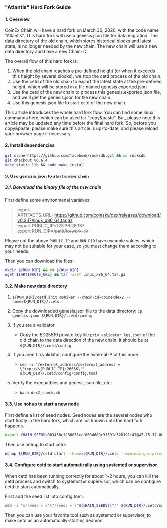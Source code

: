 ### "Atlantis" Hard Fork Guide

#### 1. Overview

CoinEx Chain will have a hard fork on March 30, 2020, with the code name "Atlantis". This hard fork will use a genesis.json file for data migration. The data directory of the old chain, which stores historical blocks and latest state, is no longer needed by the new chain. The new chain will use a new data directory and have a new Chain-ID.

The overall flow of this hard fork is:

1. When the old chain reaches a pre-defined height (or when it exceeds this height by several blocks), we stop the cetd process of the old chain.
2. Use the cetd of the old chain to export the latest state at the pre-defined height, which will be stored in a file named genesis.exported.json 
3. Use the cetd of the new chain to process this genesis.exported.json file, and we'll get the genesis.json for the new chain.
4. Use this genesis.json file to start cetd of the new chain.

This article introduces the whole hard fork flow. You can find some linux commands here, which can be used for "copy&paste". But, please note this article may be updated any time before the final hard fork. So, before you copy&paste, please make sure this article is up-to-date, and please reload your browser page if necessary.

#### 2. Install dependencies

```bash
git clone https://github.com/facebook/rocksdb.git && cd rocksdb
git checkout v6.6.4
make static_lib && sudo make install
```


#### 3. Use genesis.json to start a new chain

##### 3.1. Download the binary file of the new chain

First define some environmenal variables:


>  export ARTIFACTS_URL=https://github.com/coinsky/dex/releases/download/v0.2.17/linux_x86_64.tar.gz <br/>
>  export PUBLIC_IP=~~123.36.28.137~~ <br/>
>  export RUN_DIR=~~/path/to/work-dir~~ <br/>

Please not the above `PUBLIC_IP` and `RUN_DIR` have example values, which may not be suitable for your case, so you must change them according to your needs.

Then you can download the files:
```bash
mkdir ${RUN_DIR} && cd ${RUN_DIR}
wget ${ARTIFACTS_URL} && tar -zxvf linux_x86_64.tar.gz 
```

#### 3.2. Make new data directory

1. `${RUN_DIR}/cetd init moniker --chain-id=coinexdex2 --home=${RUN_DIR}/.cetd`
2. Copy the downloaded genesis.json file to the data directory: `cp genesis.json ${RUN_DIR}/.cetd/config`
3. If you are a validator

    *   Copy the ED25519 private key file `priv_validator_key.json` of the old chain to the data direction of the new chain. It should be at `${RUN_DIR}/.cetd/config`
4. If you aren't a validator, configure the external IP of this node

   *   `sed -i "/external_address/cexternal_address = \"tcp://${PUBLIC_IP}:26656\"" ${RUN_DIR}/.cetd/config/config.toml`
5. Verify the execuatbles and genesis.json file, etc:
   *  `bash dex2_check.sh`


#### 3.3. Use nohup to start a new node

First define a list of seed nodes. Seed nodes are the several nodes who start firstly in the hard fork, which are not known until the hard fork happens.


```bash
export CHAIN_SEEDS=903458cf236851ccf8604689c3f391c528191f47@47.75.37.80:26656,9be765dffed72adcd27ebb37c79bf8ac501f43e8@47.52.155.115:26656,cd79d6c2b3b6b561c91b61b8e3a706249b532ca4@47.56.215.151:26656,cf34ba278ce69be1240f1dabad9b57ffecae206a@47.75.60.29:26656,c70feea1a4f8ea2fd55c366fdcb7ca4d53f1c775@18.144.85.87:26656,94b718f31dedf4afee4c04d768343166625cf961@47.52.70.137:26656,2cbef50b8c996745b9c8a0059fe32a1fbfef8b46@47.52.129.186:26656,17ec2dcfd7c72fabcb7c7cfe2d71006fc39c85c9@18.180.56.174:26656
```

Then use nohup to start cetd:

```bash
nohup ${RUN_DIR}/cetd start --home=${RUN_DIR}/.cetd --minimum-gas-prices=20.0cet --p2p.seeds=${CHAIN_SEEDS} &> cetd.log &
```

#### 3.4. Configure cetd to start automatically using systemctl or supervisor

When cetd has been running correctly for about 1~2 hours, you can kill the cetd process and switch to systemctl or supervisor, which can be configure cetd to start automatically.

First add the seed list into config.toml:

```bash
sed -i "s/seeds = \"\"/seeds = \"${CHAIN_SEEDS}\"/" ${RUN_DIR}/.cetd/config/config.toml
```

Then you can use your favorite tool such as systemctl or supervisor, to make cetd as an automatically-starting deamon.

